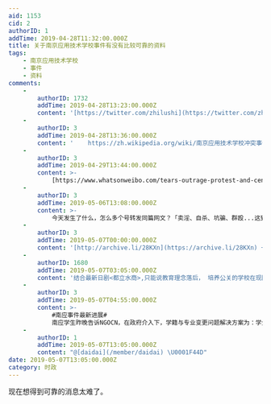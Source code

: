 ```yaml
---
aid: 1153
cid: 2
authorID: 1
addTime: 2019-04-28T11:32:00.000Z
title: 关于南京应用技术学校事件有没有比较可靠的资料
tags:
    - 南京应用技术学校
    - 事件
    - 资料
comments:
    -
        authorID: 1732
        addTime: 2019-04-28T13:23:00.000Z
        content: '[https://twitter.com/zhilushi](https://twitter.com/zhilushi)'
    -
        authorID: 3
        addTime: 2019-04-28T13:36:00.000Z
        content: '    https://zh.wikipedia.org/wiki/南京应用技术学校冲突事件'
    -
        authorID: 3
        addTime: 2019-04-29T13:44:00.000Z
        content: >-
            [https://www.whatsonweibo.com/tears-outrage-protest-and-censorship-over-fake-nanjing-school/](https://www.whatsonweibo.com/tears-outrage-protest-and-censorship-over-fake-nanjing-school/)
    -
        authorID: 3
        addTime: 2019-05-06T13:08:00.000Z
        content: >-
            今天发生了什么，怎么多个号转发同篇网文？「卖淫、自杀、坑骗、群殴...这到底是知识的殿堂还是人间炼狱？」[https://archive.is/OJIoe](https://archive.is/OJIoe)
    -
        authorID: 3
        addTime: 2019-05-07T00:00:00.000Z
        content: '[http://archive.li/28KXn](https://archive.li/28KXn) 一篇线索整理分析比较清晰的文章。'
    -
        authorID: 1680
        addTime: 2019-05-07T03:05:00.000Z
        content: '结合最新日剧<都立水商>,只能说教育理念落后， 培养公关的学校在现阶段还是不行的， 让学生实习公关技巧也早了点。'
    -
        authorID: 3
        addTime: 2019-05-07T04:55:00.000Z
        content: >-
            #南应事件最新进展#
            南应学生昨晚告诉NGOCN，在政府介入下，学籍与专业变更问题解决方案为：学生可自主在五所大专学校中选择一所入读，毕业后可获得大专统考学历。但提供选择的五所学校均无护理专业。该名学生表示，他们将在今年9月1日入读新学校，目前学生均处于放假状态。她说道：“就当新的人生开始了。”[https://mp.weixin.qq.com/s/XEODRNlpUIXJrNzscgNvOQ](https://mp.weixin.qq.com/s/XEODRNlpUIXJrNzscgNvOQ)
    -
        authorID: 1
        addTime: 2019-05-07T13:05:00.000Z
        content: "@[daidai](/member/daidai) \U0001F44D"
date: 2019-05-07T13:05:00.000Z
category: 时政
---
```


现在想得到可靠的消息太难了。
